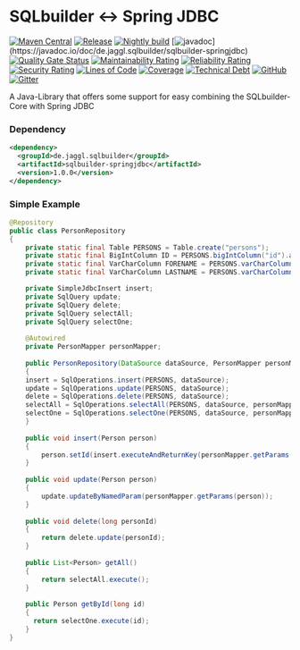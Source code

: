 # SQLbuilder <-> Spring JDBC

[![Maven Central](https://img.shields.io/maven-metadata/v/http/central.maven.org/maven2/de/jaggl/sqlbuilder/sqlbuilder-springjdbc/maven-metadata.xml.svg)](https://search.maven.org/#search%7Cgav%7C1%7Cg%3A%22de.jaggl.sqlbuilder%22%20AND%20a%3A%22sqlbuilder-springjdbc%22)
[![Release](https://github.com/de-jaggl/sqlbuilder-springjdbc/workflows/release/badge.svg)](https://github.com/de-jaggl/sqlbuilder-springjdbc/actions)
[![Nightly build](https://github.com/de-jaggl/sqlbuilder-springjdbc/workflows/nightly/badge.svg)](https://github.com/de-jaggl/sqlbuilder-springjdbc/actions)
[![javadoc](https://javadoc.io/badge2/de.jaggl.sqlbuilder/sqlbuilder-springjdbc/javadoc.svg?)](https://javadoc.io/doc/de.jaggl.sqlbuilder/sqlbuilder-springjdbc)
[![Quality Gate Status](https://sonarcloud.io/api/project_badges/measure?project=de-jaggl_sqlbuilder-springjdbc&metric=alert_status)](https://sonarcloud.io/dashboard?id=de-jaggl_sqlbuilder-springjdbc)
[![Maintainability Rating](https://sonarcloud.io/api/project_badges/measure?project=de-jaggl_sqlbuilder-springjdbc&metric=sqale_rating)](https://sonarcloud.io/dashboard?id=de-jaggl_sqlbuilder-springjdbc)
[![Reliability Rating](https://sonarcloud.io/api/project_badges/measure?project=de-jaggl_sqlbuilder-springjdbc&metric=reliability_rating)](https://sonarcloud.io/dashboard?id=de-jaggl_sqlbuilder-springjdbc)
[![Security Rating](https://sonarcloud.io/api/project_badges/measure?project=de-jaggl_sqlbuilder-springjdbc&metric=security_rating)](https://sonarcloud.io/dashboard?id=de-jaggl_sqlbuilder-springjdbc)
[![Lines of Code](https://sonarcloud.io/api/project_badges/measure?project=de-jaggl_sqlbuilder-springjdbc&metric=ncloc)](https://sonarcloud.io/dashboard?id=de-jaggl_sqlbuilder-springjdbc)
[![Coverage](https://sonarcloud.io/api/project_badges/measure?project=de-jaggl_sqlbuilder-springjdbc&metric=coverage)](https://sonarcloud.io/dashboard?id=de-jaggl_sqlbuilder-springjdbc)
[![Technical Debt](https://sonarcloud.io/api/project_badges/measure?project=de-jaggl_sqlbuilder-springjdbc&metric=sqale_index)](https://sonarcloud.io/dashboard?id=de-jaggl_sqlbuilder-springjdbc)
[![GitHub](https://img.shields.io/github/license/de-jaggl/sqlbuilder-springjdbc)](https://github.com/de-jaggl/sqlbuilder-springjdbc/blob/master/LICENSE)
[![Gitter](https://badges.gitter.im/de-jaggl/community.svg)](https://gitter.im/de-jaggl/community?utm_source=badge&utm_medium=badge&utm_campaign=pr-badge)

A Java-Library that offers some support for easy combining the SQLbuilder-Core with Spring JDBC

### Dependency

```xml
<dependency>
  <groupId>de.jaggl.sqlbuilder</groupId>
  <artifactId>sqlbuilder-springjdbc</artifactId>
  <version>1.0.0</version>
</dependency>
```

### Simple Example

```java
@Repository
public class PersonRepository
{
	private static final Table PERSONS = Table.create("persons");
	private static final BigIntColumn ID = PERSONS.bigIntColumn("id").autoIncrement().build();
	private static final VarCharColumn FORENAME = PERSONS.varCharColumn("forename").build();
	private static final VarCharColumn LASTNAME = PERSONS.varCharColumn("lastname").build();

	private SimpleJdbcInsert insert;
	private SqlQuery update;
	private SqlQuery delete;
	private SqlQuery selectAll;
	private SqlQuery selectOne;
	
	@Autowired
	private PersonMapper personMapper;
	
	public PersonRepository(DataSource dataSource, PersonMapper personMapper)
	{
  	insert = SqlOperations.insert(PERSONS, dataSource);
  	update = SqlOperations.update(PERSONS, dataSource);
  	delete = SqlOperations.delete(PERSONS, dataSource);
  	selectAll = SqlOperations.selectAll(PERSONS, dataSource, personMapper);
  	selectOne = SqlOperations.selectOne(PERSONS, dataSource, personMapper);
	}
	
	public void insert(Person person)
	{
		person.setId(insert.executeAndReturnKey(personMapper.getParams(person)));
	}
	
	public void update(Person person)
	{
		update.updateByNamedParam(personMapper.getParams(person));
	}
	
	public void delete(long personId)
	{
		return delete.update(personId);
	}
	
	public List<Person> getAll()
	{
		return selectAll.execute();
	}
	
	public Person getById(long id)
	{
	  return selectOne.execute(id);
	}
}
```
